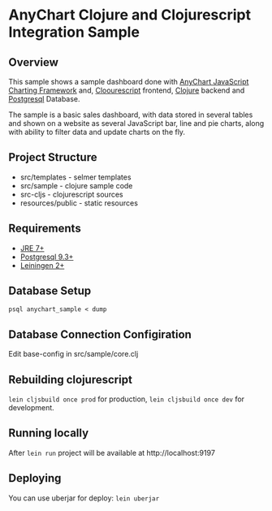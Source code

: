 # AnyChart Clojure and Clojurescript Integration Sample

## Overview

This sample shows a sample dashboard done with [AnyChart JavaScript Charting Framework](http://www.anychart.com/) and, [Cloоurescript](https://github.com/clojure/clojurescript) frontend, [Clojure](http://clojure.org/) backend and [Postgresql](http://www.postgresql.org/) Database.

The sample is a basic sales dashboard, with data stored in several tables and shown on a website as several JavaScript bar, line and pie charts, along with ability to filter data and update charts on the fly.

## Project Structure
* src/templates - selmer templates
* src/sample - clojure sample code
* src-cljs - clojurescript sources
* resources/public - static resources

## Requirements
* [JRE 7+](http://www.oracle.com/technetwork/java/javase/downloads/jre7-downloads-1880261.html)
* [Postgresql 9.3+](http://www.postgresql.org/download/)
* [Leiningen 2+](http://leiningen.org/)

## Database Setup
`psql anychart_sample < dump`

## Database Connection Configiration
Edit base-config in src/sample/core.clj

## Rebuilding clojurescript
`lein cljsbuild once prod` for production, `lein cljsbuild once dev` for development.

## Running locally
After `lein run` project will be available at http://localhost:9197

## Deploying
You can use uberjar for deploy: `lein uberjar`
